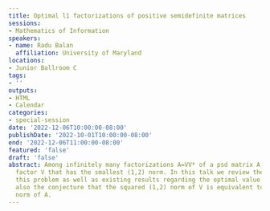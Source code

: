 ```yaml
---
title: Optimal l1 factorizations of positive semidefinite matrices
sessions:
- Mathematics of Information
speakers:
- name: Radu Balan
  affiliation: University of Maryland
locations:
- Junior Ballroom C
tags:
- ''
outputs:
- HTML
- Calendar
categories:
- special-session
date: '2022-12-06T10:00:00-08:00'
publishDate: '2022-10-01T10:00:00-08:00'
end: '2022-12-06T11:00:00-08:00'
featured: 'false'
draft: 'false'
abstract: Among infinitely many factorizations A=VV* of a psd matrix A, we seek the
  factor V that has the smallest (1,2) norm. In this talk we review the origin of
  this problem as well as existing results regarding the optimal value. We discuss
  also the conjecture that the squared (1,2) norm of V is equivalent to the (1,1)
  norm of A.
---
```

